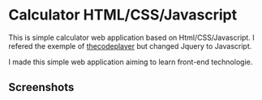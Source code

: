 # Calculator HTML/CSS/Javascript

This is simple calculator web application based on Html/CSS/Javascript. I refered the exemple of [thecodeplayer](http://thecodeplayer.com/walkthrough/javascript-css3-calculator) but changed Jquery to Javascript.

I made this simple web application aiming to learn front-end technologie.

## Screenshots
